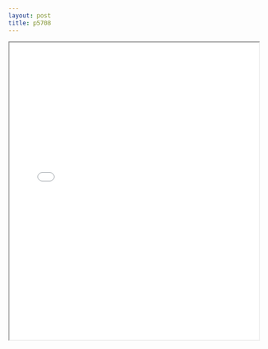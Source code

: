```yaml
---
layout: post
title: p5708
---
```


<div class="pdf-container">
<iframe src="/ea/assets/pdfs/p5708.pdf" height="600" width="100%" allowFullScreen="true"></iframe>
</div>

